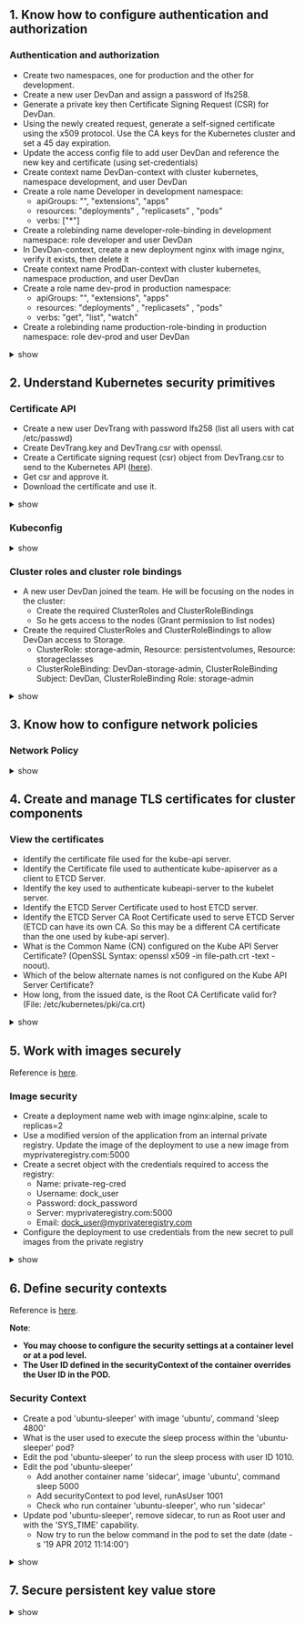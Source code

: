 ## 1. Know how to configure authentication and authorization
### Authentication and authorization
- Create two namespaces, one for production and the other for development.
- Create a new user DevDan and assign a password of lfs258.
- Generate a private key then Certificate Signing Request (CSR) for DevDan.
- Using the newly created request, generate a self-signed certificate using the x509 protocol. Use the CA keys for the
Kubernetes cluster and set a 45 day expiration.
- Update the access config file to add user DevDan and reference the new key and certificate (using set-credentials)
- Create context name DevDan-context with cluster kubernetes, namespace development, and user DevDan
- Create a role name Developer in development namespace:
  - apiGroups: "", "extensions", "apps"
  - resources: "deployments" , "replicasets" , "pods"
  - verbs: ["*"]
- Create a rolebinding name developer-role-binding in development namespace: role developer and user DevDan
- In DevDan-context, create a new deployment nginx with image nginx, verify it exists, then delete it 
- Create context name ProdDan-context with cluster kubernetes, namespace production, and user DevDan
- Create a role name dev-prod in production namespace:
  - apiGroups: "", "extensions", "apps"
  - resources: "deployments" , "replicasets" , "pods"
  - verbs: "get", "list", "watch"
- Create a rolebinding name production-role-binding in production namespace: role dev-prod and user DevDan
<details><summary>show</summary><p>
  
- Create two namespaces
  ```bash
  kubectl create ns production
  kubectl create ns development
  ```
- Create a new user and password
  ```bash
  sudo useradd DevDan -s /bin/bash
  sudo passwd DevDan
  ```
- Generate private key then csr for DevDan
  ```bash
  openssl genrsa -out DevDan.key 2048
  openssl req -new -key DevDan.key -out DevDan.csr -subj "/CN=DevDan/O=development"
  # To view the csr
  openssl req -in DevDan.csr -text -noout
  ```
- Generate the self-signed certificate
  ```bash
  sudo openssl x509 -req -in DevDan.csr -out DevDan.crt \
       -CA /etc/kubernetes/pki/ca.crt \
       -CAkey /etc/kubernetes/pki/ca.key \
       -CAcreateserial -days 45
  # To view the certificate
  openssl x509 -in DevDan.crt -text -noout
  ```
- Update the access config file to add user DevDan
  ```bash
  kubectl config set-credentials DevDan --client-certificate=/home/lkd/DevDan.crt --client-key=/home/lkd/DevDan.key
  ```
- Create context name DevDan-context
  ```bash
  kubectl config set-context DevDan-context --user=DevDan --cluster=kubernetes --namespace=development
  kubectl config get-contexts
  ```
- Create role 'developer'
  ```bash
  kubectl create role --resource=pods --verb="*" --dry-run -o yaml > role-dev.yaml
  vim role-dev.yaml
  kubectl create -f role-dev.yaml
  ```
  ```yaml
  apiVersion: rbac.authorization.k8s.io/v1
  kind: Role
  metadata:
    name: developer
    namespace: development
  rules:
  - apiGroups: ["", "extensions", "apps"]
    resources: ["pods", "deployments", "replicasets"]
    verbs: ["*"]
  ```
- Create rolebinding 'developer-role-binding'
  ```bash
  kubectl create rolebinding developer-role-binding --role=developer \
          --user=DevDan -n development --dry-run -o yaml > developer-role-binding.yaml
  kubectl create -f developer-role-binding.yaml
  ```
- In DevDan-context, create a new deployment nginx with image nginx, verify it exists, then delete it
  ```bash
  kubectl --context=DevDan-context create deployment nginx --image=nginx
  kubectl --context=DevDan-context get deployment
  kubectl --context=DevDan-context delete deployment nginx
  ```


  
  
</p></details>

## 2. Understand Kubernetes security primitives
### Certificate API
- Create a new user DevTrang with password lfs258 (list all users with cat /etc/passwd)
- Create DevTrang.key and DevTrang.csr with openssl.
- Create a Certificate signing request (csr) object from DevTrang.csr to send to the Kubernetes API ([here](https://kubernetes.io/docs/tasks/tls/managing-tls-in-a-cluster/#create-a-certificate-signing-request-object-to-send-to-the-kubernetes-api)).
- Get csr and approve it.
- Download the certificate and use it.
<details><summary>show</summary><p>
  
- Create new user and password
  ```bash
  sudo useradd DevTrang -s /bin/bash
  sudo passwd
  ```
- Create private key and csr
  ```bash
  openssl genrsa -out DevTrang.key 2048
  openssl req -new -key DevTrang.key -out DevTrang.csr --subj "/CN=DevTrang/O=development"
  ```
- Create csr object in Kubernetes
  - Search kubernetes.io for csr [here](https://kubernetes.io/docs/tasks/tls/managing-tls-in-a-cluster/#create-a-certificate-signing-request-object-to-send-to-the-kubernetes-api).
  - Copy and paste to terminal, edit to use DevTrang.csr
  ```bash
  cat <<EOF | kubectl apply -f -
  apiVersion: certificates.k8s.io/v1beta1
  kind: CertificateSigningRequest
  metadata:
    name: DevTrang
  spec:
    request: $(cat DevTrang.csr | base64 | tr -d '\n')
    usages:
    - digital signature
    - key encipherment
    - server auth
  EOF
  ```
- Get csr and approve it.
  ```bash
  kubectl get csr
  kubectl certificate approve DevTrang
  ```
- Download and use it.
  ```bash
  kubectl get csr DevTrang -o jsonpath='{.status.certificate}' | base64 --decode > DevTrang.crt
  ```


</p></details>

### Kubeconfig

<details><summary>show</summary><p>
  


</p></details>

### Cluster roles and cluster role bindings
- A new user DevDan joined the team. He will be focusing on the nodes in the cluster:
  - Create the required ClusterRoles and ClusterRoleBindings 
  - So he gets access to the nodes (Grant permission to list nodes)
- Create the required ClusterRoles and ClusterRoleBindings to allow DevDan access to Storage.
  - ClusterRole: storage-admin, Resource: persistentvolumes, Resource: storageclasses
  - ClusterRoleBinding: DevDan-storage-admin, ClusterRoleBinding Subject: DevDan, ClusterRoleBinding Role: storage-admin
  
<details><summary>show</summary><p>
  
- Create clusterrole and clusterrolebinding to list nodes:
  ```bash
  kubectl create clusterrole DevDan-cluster-role --verb=list --resource=nodes --dry-run -o yaml > DevDan-cluster-role.yaml
  kubectl create -f DevDan-cluster-role.yaml
  kubectl create clusterrolebinding DevDan-role-binding --user=DevDan --clusterrole=DevDan-cluster-role
  # Check the authorization
  kubectl auth can-i --list --as DevDan
  kubectl auth can-i list nodes --as DevDan
  ```
- Create the required ClusterRoles and ClusterRoleBindings to allow DevDan access to Storage.
  ```bash
  kubectl create clusterrole storage-admin --resource=persistentvolumes --resource=storageclasses --verb="*"
  kubectl create clusterrolebinding DevDan-storage-admin --user=DevDan --clusterrole=storage-admin
  # Check the authorization
  kubectl auth can-i --list --as DevDan
  ```
  
</p></details>


## 3. Know how to configure network policies
### Network Policy

<details><summary>show</summary><p>
  


</p></details>


## 4. Create and manage TLS certificates for cluster components

### View the certificates
- Identify the certificate file used for the kube-api server.
- Identify the Certificate file used to authenticate kube-apiserver as a client to ETCD Server.
- Identify the key used to authenticate kubeapi-server to the kubelet server.
- Identify the ETCD Server Certificate used to host ETCD server.
- Identify the ETCD Server CA Root Certificate used to serve ETCD Server (ETCD can have its own CA. So this may be a different CA certificate than the one used by kube-api server).
- What is the Common Name (CN) configured on the Kube API Server Certificate? (OpenSSL Syntax: openssl x509 -in file-path.crt -text -noout).
- Which of the below alternate names is not configured on the Kube API Server Certificate?
- How long, from the issued date, is the Root CA Certificate valid for? (File: /etc/kubernetes/pki/ca.crt)
<details><summary>show</summary><p>
  


</p></details>



## 5. Work with images securely
Reference is [here](https://kubernetes.io/docs/tasks/configure-pod-container/pull-image-private-registry/).
### Image security
- Create a deployment name web with image nginx:alpine, scale to replicas=2
- Use a modified version of the application from an internal private registry. Update the image of the deployment to use a new image from myprivateregistry.com:5000
- Create a secret object with the credentials required to access the registry:
  - Name: private-reg-cred 
  - Username: dock_user 
  - Password: dock_password 
  - Server: myprivateregistry.com:5000 
  - Email: dock_user@myprivateregistry.com
- Configure the deployment to use credentials from the new secret to pull images from the private registry
<details><summary>show</summary><p>
 
- Create and scale deployment 
  ```bash
  kubectl create deployment web --image=nginx:alpine
  kubectl scale deployment web --replicas=2
  kubectl edit deployment web
  ```
- Update deployment using new private registry
  ```yaml    
    template:
    metadata:
      labels:
        app: web
    spec:
      containers:
      - image: myprivateregistry.com:5000/nginx:alpine
  ```
- Create a secret object:
  ```bash
  kubectl create secret docker-registry private-reg-cred --docker-server=myprivateregistry.com:5000 \
          --docker-username=dock_user --docker-password=dock_password --docker-email=dock_user@myprivateregistry.com
  ```
- Configure the deployment to use credentials from the new secret:
  ```bash
  kubectl edit deployment web
  ```
  ```yaml
    template:
    metadata:
      labels:
        app: web
    spec:
      imagePullSecrets:
      - name: private-reg-cred
      containers:
      - image: myprivateregistry.com:5000/nginx:alpine
  ```

</p></details>

## 6. Define security contexts
Reference is [here](https://kubernetes.io/docs/tasks/configure-pod-container/security-context/).

**Note**: 
- **You may choose to configure the security settings at a container level or at a pod level.**
- **The User ID defined in the securityContext of the container overrides the User ID in the POD.**
### Security Context
- Create a pod 'ubuntu-sleeper' with image 'ubuntu', command 'sleep 4800'
- What is the user used to execute the sleep process within the 'ubuntu-sleeper' pod?
- Edit the pod 'ubuntu-sleeper' to run the sleep process with user ID 1010.
- Edit the pod 'ubuntu-sleeper'
  - Add another container name 'sidecar', image 'ubuntu', command sleep 5000
  - Add securityContext to pod level, runAsUser 1001
  - Check who run container 'ubuntu-sleeper', who run 'sidecar'
- Update pod 'ubuntu-sleeper', remove sidecar, to run as Root user and with the 'SYS_TIME' capability.
  - Now try to run the below command in the pod to set the date (date -s '19 APR 2012 11:14:00')

<details><summary>show</summary><p>
  
- Create a pod 'ubuntu-sleeper'
  ```bash
  kubectl run ubuntu-sleeper --generator=run-pod/v1 --image=ubuntu --dry-run -o yaml > ubuntu-sleeper.yaml
  vim ubuntu-sleeper.yaml
  kubectl create -f ubuntu-sleeper.yaml
  ```
  ```yaml
  spec:
    containers:
    - image: ubuntu
      name: ubuntu-sleeper
      command:
      - sleep
      - "4800" 
  ```
- What is the user used to execute the sleep process within the 'ubuntu-sleeper' pod?
  ```bash
  kubectl exec ubuntu-sleeper -it --sh
  ps aux
  ```
- Edit the pod 'ubuntu-sleeper' to run the sleep process with user ID 1010.
  ```yaml
  spec:
    containers:
    - image: ubuntu
      name: ubuntu-sleeper
      command:
      - sleep
      - "4800"
      securityContext:
        runAsUser: 1010
  ```
- Edit the pod 'ubuntu-sleeper' to multi-container pod
  ```yaml
  spec:
    securityContext:
      runAsUser: 1001
    containers:
    - image: ubuntu
      name: ubuntu-sleeper
      command:
      - sleep
      - "4800"
      securityContext:
        runAsUser: 1010
      resources: {}
    - image: ubuntu
      name: sidecar
      command: ["sleep","5000"]
  ```
- Add capability
  ```yaml
  spec:
    containers:
    - image: ubuntu
      name: ubuntu-sleeper
      command:
      - sleep
      - "4800"
      securityContext:
        capabilities:
          add: ["SYS_TIME"]
  ```
  ```bash
  kubectl exec -it ubuntu-sleeper -- date -s '19 APR 2012 11:14:00'
  ```
  
</p></details>


## 7. Secure persistent key value store


<details><summary>show</summary><p>
  


</p></details>
